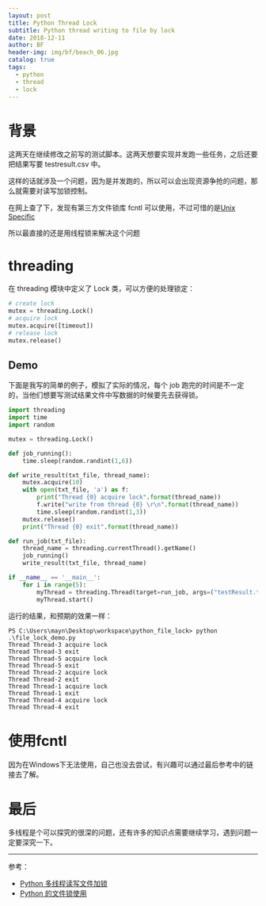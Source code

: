 ```yaml
---
layout: post
title: Python Thread Lock
subtitle: Python thread writing to file by lock
date: 2018-12-11
author: BF
header-img: img/bf/beach_06.jpg
catalog: true
tags:
  - python
  - thread
  - lock
---
```


# 背景

这两天在继续修改之前写的测试脚本。这两天想要实现并发跑一些任务，之后还要把结果写要 testresult.csv 中。

这样的话就涉及一个问题，因为是并发跑的，所以可以会出现资源争抢的问题，那么就需要对读写加锁控制。

在网上查了下，发现有第三方文件锁库 fcntl 可以使用，不过可惜的是[Unix Specific](https://docs.python.org/3/library/unix.html)

所以最直接的还是用线程锁来解决这个问题
<!-- more -->
# threading

在 threading 模块中定义了 Lock 类，可以方便的处理锁定：

```python
# create lock
mutex = threading.Lock()
# acquire lock
mutex.acquire([timeout])
# release lock
mutex.release()
```

## Demo

下面是我写的简单的例子，模拟了实际的情况，每个 job 跑完的时间是不一定的，当他们想要写测试结果文件中写数据的时候要先去获得锁。

```python
import threading
import time
import random

mutex = threading.Lock()

def job_running():
    time.sleep(random.randint(1,6))

def write_result(txt_file, thread_name):
    mutex.acquire(10)
    with open(txt_file, 'a') as f:
        print("Thread {0} acquire lock".format(thread_name))
        f.write("write from thread {0} \r\n".format(thread_name))
        time.sleep(random.randint(1,3))
    mutex.release()
    print("Thread {0} exit".format(thread_name))

def run_job(txt_file):
    thread_name = threading.currentThread().getName()
    job_running()
    write_result(txt_file, thread_name)

if __name__ == '__main__':
    for i in range(5):
        myThread = threading.Thread(target=run_job, args=("testResult.txt",))
        myThread.start()
```

运行的结果，和预期的效果一样：

```batch
PS C:\Users\mayn\Desktop\workspace\python_file_lock> python .\file_lock_demo.py
Thread Thread-3 acquire lock
Thread Thread-3 exit
Thread Thread-5 acquire lock
Thread Thread-5 exit
Thread Thread-2 acquire lock
Thread Thread-2 exit
Thread Thread-1 acquire lock
Thread Thread-1 exit
Thread Thread-4 acquire lock
Thread Thread-4 exit
```

# 使用fcntl

因为在Windows下无法使用，自己也没去尝试，有兴趣可以通过最后参考中的链接去了解。

# 最后

多线程是个可以探究的很深的问题，还有许多的知识点需要继续学习，遇到问题一定要深究一下。

---

参考：

- [Python 多线程读写文件加锁](https://blog.csdn.net/qq_30554229/article/details/80094253)
- [Python 的文件锁使用](https://blog.csdn.net/u011734144/article/details/78739442)

